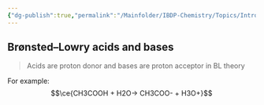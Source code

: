 ```yaml
---
{"dg-publish":true,"permalink":"/Mainfolder/IBDP-Chemistry/Topics/Introduction to Acids and Bases/"}
---
```


## Brønsted–Lowry acids and bases
> Acids are proton donor and bases are proton acceptor in BL theory

For example: $$\ce{CH3COOH + H2O-> CH3COO- + H3O+}$$
